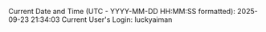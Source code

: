 Current Date and Time (UTC - YYYY-MM-DD HH:MM:SS formatted): 2025-09-23 21:34:03
Current User's Login: luckyaiman
